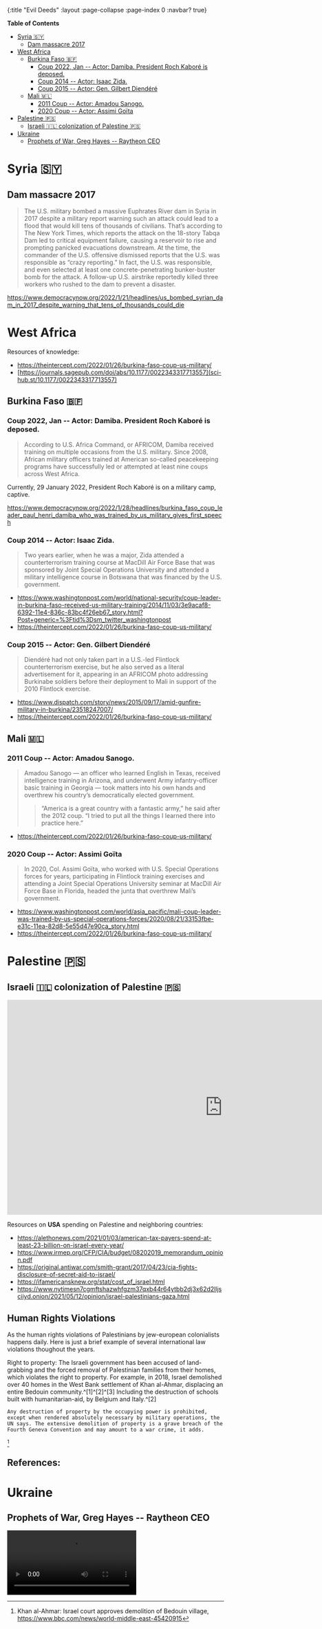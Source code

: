 {:title "Evil Deeds"
 :layout :page-collapse
 :page-index 0
 :navbar? true}
 
<!-- markdown-toc start - Don't edit this section. Run M-x markdown-toc-refresh-toc -->
**Table of Contents**

- [Syria 🇸🇾](#syria-🇸🇾)
    - [Dam massacre 2017](#dam-massacre-2017)
- [West Africa](#west-africa)
    - [Burkina Faso 🇧🇫](#burkina-faso-🇧🇫)
        - [Coup 2022, Jan -- Actor: Damiba. President Roch Kaboré is deposed.](#coup-2022-jan----actor-damiba-president-roch-kaboré-is-deposed)
        - [Coup 2014 -- Actor: Isaac Zida. ](#coup-2014----actor-isaac-zida)
        - [Coup 2015 -- Actor: Gen. Gilbert Diendéré](#coup-2015----actor-gen-gilbert-diendéré)
    - [Mali 🇲🇱](#mali-🇲🇱)
        - [2011 Coup -- Actor: Amadou Sanogo. ](#2011-coup----actor-amadou-sanogo)
        - [2020 Coup -- Actor: Assimi Goïta](#2020-coup----actor-assimi-goïta)
- [Palestine 🇵🇸](#palestine-🇵🇸)
    - [Israeli 🇮🇱 colonization of Palestine 🇵🇸](#israeli-🇮🇱-colonization-of-palestine-🇵🇸)
- [Ukraine ](#ukraine)
    - [Prophets of War, Greg Hayes -- Raytheon CEO](#prophets-of-war-greg-hayes----raytheon-ceo)

<!-- markdown-toc end -->



<a id="orgfb0a57c"></a>

# Syria 🇸🇾


<a id="org11c36d8"></a>

## Dam massacre 2017

> The U.S. military bombed a massive Euphrates River dam in Syria in 2017 despite a military report warning such an attack could lead to a flood that would kill tens of thousands of civilians. That’s according to The New York Times, which reports the attack on the 18-story Tabqa Dam led to critical equipment failure, causing a reservoir to rise and prompting panicked evacuations downstream. At the time, the commander of the U.S. offensive dismissed reports that the U.S. was responsible as “crazy reporting.” In fact, the U.S. was responsible, and even selected at least one concrete-penetrating bunker-buster bomb for the attack. A follow-up U.S. airstrike reportedly killed three workers who rushed to the dam to prevent a disaster.

<https://www.democracynow.org/2022/1/21/headlines/us_bombed_syrian_dam_in_2017_despite_warning_that_tens_of_thousands_could_die>

<a id="org9a194dm"></a>

# West Africa

<a id="org9133cca"></a>

Resources of knowledge: 
- <https://theintercept.com/2022/01/26/burkina-faso-coup-us-military/>
- [https://journals.sagepub.com/doi/abs/10.1177/0022343317713557](sci-hub.st/10.1177/0022343317713557)

## Burkina Faso 🇧🇫

### Coup 2022, Jan -- Actor: Damiba. President Roch Kaboré is deposed.

> According to U.S. Africa Command, or AFRICOM, Damiba received training on multiple occasions from the U.S. military. Since 2008, African military officers trained at American so-called peacekeeping programs have successfully led or attempted at least nine coups across West Africa.

Currently, 29 January 2022, President Roch Kaboré is on a military camp, captive.

<https://www.democracynow.org/2022/1/28/headlines/burkina_faso_coup_leader_paul_henri_damiba_who_was_trained_by_us_military_gives_first_speech>

### Coup 2014 -- Actor: Isaac Zida. 

> Two years earlier, when he was a major, Zida attended a counterterrorism training course at MacDill Air Force Base that was sponsored by Joint Special Operations University and attended a military intelligence course in Botswana that was financed by the U.S. government. 

- <https://www.washingtonpost.com/world/national-security/coup-leader-in-burkina-faso-received-us-military-training/2014/11/03/3e9acaf8-6392-11e4-836c-83bc4f26eb67_story.html?Post+generic=%3Ftid%3Dsm_twitter_washingtonpost>
- <https://theintercept.com/2022/01/26/burkina-faso-coup-us-military/>

### Coup 2015 -- Actor: Gen. Gilbert Diendéré

> Diendéré had not only taken part in a U.S.-led Flintlock counterterrorism exercise, but he also served as a literal advertisement for it, appearing in an AFRICOM photo addressing Burkinabe soldiers before their deployment to Mali in support of the 2010 Flintlock exercise.

- <https://www.dispatch.com/story/news/2015/09/17/amid-gunfire-military-in-burkina/23518247007/>
- <https://theintercept.com/2022/01/26/burkina-faso-coup-us-military/>

## Mali 🇲🇱

### 2011 Coup -- Actor: Amadou Sanogo. 

> Amadou Sanogo — an officer who learned English in Texas, received intelligence training in Arizona, and underwent Army infantry-officer basic training in Georgia — took matters into his own hands and overthrew his country’s democratically elected government.
>
>> “America is a great country with a fantastic army,” he said after the 2012 coup. “I tried to put all the things I learned there into practice here.”

- <https://theintercept.com/2022/01/26/burkina-faso-coup-us-military/>

### 2020 Coup -- Actor: Assimi Goïta

> In 2020, Col. Assimi Goïta, who worked with U.S. Special Operations forces for years, participating in Flintlock training exercises and attending a Joint Special Operations University seminar at MacDill Air Force Base in Florida, headed the junta that overthrew Mali’s government.

- <https://www.washingtonpost.com/world/asia_pacific/mali-coup-leader-was-trained-by-us-special-operations-forces/2020/08/21/33153fbe-e31c-11ea-82d8-5e55d47e90ca_story.html>
- <https://theintercept.com/2022/01/26/burkina-faso-coup-us-military/>

<!-- ## Mauritania 🇲🇷  TODO-->

# Palestine 🇵🇸

## Israeli 🇮🇱 colonization of Palestine 🇵🇸

  <iframe width="1000" height="500" src="https://yewtu.be/embed/Q_MDC2Gty4I" frameborder="0" allowfullscreen></iframe>

Resources on **USA** spending on Palestine and neighboring countries:
- <https://alethonews.com/2021/01/03/american-tax-payers-spend-at-least-23-billion-on-israel-every-year/>
- <https://www.irmep.org/CFP/CIA/budget/08202019_memorandum_opinion.pdf>
- <https://original.antiwar.com/smith-grant/2017/04/23/cia-fights-disclosure-of-secret-aid-to-israel/>
- <https://ifamericansknew.org/stat/cost_of_israel.html>
- <https://www.nytimesn7cgmftshazwhfgzm37qxb44r64ytbb2dj3x62d2lljsciiyd.onion/2021/05/12/opinion/israel-palestinians-gaza.html>


## Human Rights Violations

As the human rights violations of Palestinians by jew-european colonialists happens daily. Here is just a brief example of several international law violations thoughout the years.

Right to property: The Israeli government has been accused of land-grabbing and the forced removal of Palestinian families from their homes, which violates the right to property. For example, in 2018, Israel demolished over 40 homes in the West Bank settlement of Khan al-Ahmar, displacing an entire Bedouin community.^[1]^[2]^[3] Including the destruction of schools built with humanitarian-aid, by Belgium and Italy.^[2] 

```quote 
Any destruction of property by the occupying power is prohibited, except when rendered absolutely necessary by military operations, the UN says. The extensive demolition of property is a grave breach of the Fourth Geneva Convention and may amount to a war crime, it adds. 
```
[^1]

<!-- ## TODO -->
<!-- Right to adequate standard of living: The forced removal of Palestinians from their lands and properties can disrupt essential services such as healthcare, education, and access to food and water. For example, in 2016, Israel demolished a school in the West Bank settlement of Beit Hanoun, which served over 700 students.^[4] -->

<!-- Right to freedom of movement and residence: The forced removal of Palestinians from their homes and communities can violate the right to freedom of movement and residence. For example, in 2019, Israel demolished a Palestinian home in East Jerusalem, which displaced a family of six people who had lived there for over 50 years.^[5] -->

<!-- Right to non-discrimination: Apartheid is a form of discrimination that denies certain groups equal treatment under the law based on race or ethnicity. Israel has been accused of implementing an apartheid system in Palestine, which violates the right to non-discrimination. For example, in 2018, Israel passed the Nation-State Law, which legalized discrimination against Palestinian citizens of Israel and their families.^[6] -->

<!-- Right to cultural heritage: Land-grabbing often involves the destruction of communities and their cultural heritage, including historical sites, religious buildings, and traditional practices. For example, in 2017, Israel demolished a mosque in Jerusalem's Old City, which was built over 400 years ago.^[7] -->

<!-- Right to a fair trial: The forced removal of Palestinians from their lands and properties may involve legal proceedings that are unfair or biased against them. For example, in 2017, Israel passed the Regularization Law, which retroactively legalized settlements built on land that was confiscated from Palestinian owners.^[8] -->

## References: 
[^1]: Khan al-Ahmar: Israel court approves demolition of Bedouin village, https://www.bbc.com/news/world-middle-east-45420915  
[^2]: https://www.aljazeera.com/news/2017/4/4/eu-criticises-israels-west-bank-demolitions-policy
[^3]: https://www.unocha.org/publications/report/occupied-palestinian-territory/west-bank-demolitions-and-displacement-overview-october-2018
<!-- [^2] "Israel destroys school in West Bank settlement." Middle East Eye, 9 Mar 2016, https://www.middleeasteye.net/news/israel-destroys-school-west-bank-settlement.  -->
<!-- [^3] "Israel demolishes Palestinian home in East Jerusalem." Al Jazeera, 18 May 2019, https://www.aljazeera.com/news/2019/5/17/israel-demolishes-palestinian-home-east-jerusalem.  -->
<!-- [^4] "Israel passes law legalising settlements." BBC News, 6 Jul 2017, https://www.bbc.com/news/world-middle-east-40983595. -->

# Ukraine 

## Prophets of War, Greg Hayes -- Raytheon CEO

<video controls autoplay>
  <source src="../../video/greg-heyes-raytheonCEO_onUkraine.mp4" type="video/mp4">
  <source src="../../video/greg-heyes-raytheonCEO_onUkraine.webm" type="video/webm">
</video>


